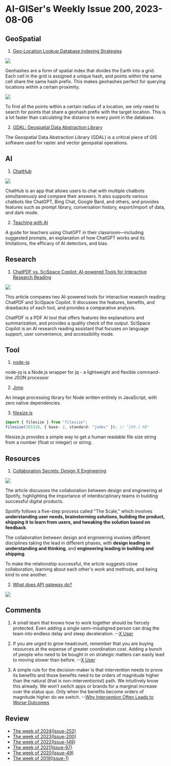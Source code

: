 # AI-GISer's Weekly Issue 200, 2023-08-06

## GeoSpatial

1. [Geo-Location Lookup Database Indexing Strategies](https://blog.bytebytego.com/i/135676680/geo-location-lookup)

![](https://substackcdn.com/image/fetch/w_1456,c_limit,f_webp,q_auto:good,fl_progressive:steep/https%3A%2F%2Fsubstack-post-media.s3.amazonaws.com%2Fpublic%2Fimages%2Fcebf7bd8-01c4-40d5-a00b-48acef483bff_404x265.png)

Geohashes are a form of spatial index that divides the Earth into a grid. Each cell in the grid is assigned a unique hash, and points within the same cell share the same hash prefix. This makes geohashes perfect for querying locations within a certain proximity.

![](https://substackcdn.com/image/fetch/w_1456,c_limit,f_webp,q_auto:good,fl_progressive:steep/https%3A%2F%2Fsubstack-post-media.s3.amazonaws.com%2Fpublic%2Fimages%2Ff428dfc8-6fb5-4249-98da-a2f215b7ef12_849x300.png)

To find all the points within a certain radius of a location, we only need to search for points that share a geohash prefix with the target location. This is a lot faster than calculating the distance to every point in the database.

2. [GDAL: Geospatial Data Abstraction Library](https://www.gislounge.com/gdal-geospatial-data-abstraction-library/?utm_campaign=GISNL-2023-Aug-3)

The Geospatial Data Abstraction Library (GDAL) is a critical piece of GIS software used for raster and vector geospatial operations.

## AI

1. [ChatHub](https://github.com/chathub-dev/chathub)

![](https://github.com/chathub-dev/chathub/raw/main/screenshots/dark.png?raw=true)

ChatHub is an app that allows users to chat with multiple chatbots simultaneously and compare their answers. It also supports various chatbots like ChatGPT, Bing Chat, Google Bard, and others, and provides features such as prompt library, conversation history, export/import of data, and dark mode.

2. [Teaching with AI](https://openai.com/blog/teaching-with-ai)

A guide for teachers using ChatGPT in their classroom—including suggested prompts, an explanation of how ChatGPT works and its limitations, the efficacy of AI detectors, and bias.

## Research

1. [ChatPDF vs. SciSpace Copilot: AI-powered Tools for Interactive Research Reading](https://typeset.io/resources/chatpdf-vs-scispace-copilot/)

![](https://typeset.io/resources/content/images/size/w1000/2023/08/Screenshot-2023-08-04-at-4.00.43-PM.png)

This article compares two AI-powered tools for interactive research reading: ChatPDF and SciSpace Copilot. It discusses the features, benefits, and drawbacks of each tool, and provides a comparative analysis.

ChatPDF is a PDF AI tool that offers features like explanations and summarization, and provides a quality check of the output. SciSpace Copilot is an AI research reading assistant that focuses on language support, user convenience, and accessibility mode.

## Tool

1. [node-jq](https://github.com/sanack/node-jq)

node-jq is a Node.js wrapper for jq - a lightweight and flexible command-line JSON processor

2. [Jimp](https://github.com/jimp-dev/jimp)

An image processing library for Node written entirely in JavaScript, with zero native dependencies.

3. [filesize.js](https://github.com/avoidwork/filesize.js)

```ts
import { filesize } from "filesize";
filesize(265318, { base: 2, standard: "jedec" }); // "259.1 KB"
```

filesize.js provides a simple way to get a human readable file size string from a number (float or integer) or string.

## Resources

1. [Collaboration Secrets: Design X Engineering](https://spotify.design/article/collaboration-secrets-design-x-engineering)

![](https://images.ctfassets.net/c1zhnszcah7h/6qiFCygituj14eg3EE7CDV/369e72d40705ddd7caa5f934715fe503/DNE_green_faster.gif?w=1000&h=589&q=96&fm=webp)

The article discusses the collaboration between design and engineering at Spotify, highlighting the importance of interdisciplinary teams in building successful digital products.

Spotify follows a five-step process called "The Scale," which involves **understanding user needs, brainstorming solutions, building the product, shipping it to learn from users, and tweaking the solution based on feedback**.

The collaboration between design and engineering involves different disciplines taking the lead in different phases, with **design leading in understanding and thinking**, and **engineering leading in building and shipping**.

To make the relationship successful, the article suggests close collaboration, learning about each other's work and methods, and being kind to one another.

2. [What does API gateway do?](https://blog.bytebytego.com/i/135732871/what-does-api-gateway-do)

![](https://substackcdn.com/image/fetch/w_1272,c_limit,f_webp,q_auto:good,fl_progressive:steep/https%3A%2F%2Fsubstack-post-media.s3.amazonaws.com%2Fpublic%2Fimages%2F8a050042-0e44-4962-b3f2-20c45a2bb227_1280x1893.jpeg)

## Comments

1. A small team that knows how to work together should be fiercely protected. Even adding a single semi-misaligned person can drag the team into endless delay and steep deceleration.
   --[X User](https://twitter.com/Suhail/status/1684775130805968896)

2. If you are urged to grow headcount, remember that you are buying resources at the expense of greater coordination cost. Adding a bunch of people who need to be bought in on strategic matters can easily lead to moving slower than before.
   --[X User](https://twitter.com/Suhail/status/1684775130805968896)

3. A simple rule for the decision-maker is that intervention needs to prove its benefits and those benefits need to be orders of magnitude higher than the natural (that is non-interventionist) path. We intuitively know this already. We won’t switch apps or brands for a marginal increase over the status quo. Only when the benefits become orders of magnitude higher do we switch.
   --[Why Intervention Often Leads to Worse Outcomes](https://fs.blog/iatrogenics/)

## Review

- [The week of 2024(Issue-252)](../2024/issue-252.md)
- [The week of 2023(Issue-200)](../2023/issue-200.md)
- [The week of 2022(Issue-149)](../2022/issue-149.md)
- [The week of 2021(Issue-97)](../2021/issue-97.md)
- [The week of 2020(Issue-49)](../2020/issue-49.md)
- [The week of 2019(Issue-1)](../2019/issue-1.md)
